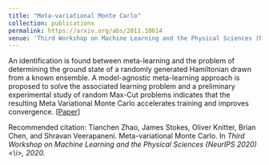 ```yaml
---
title: "Meta-variational Monte Carlo"
collection: publications
permalink: https://arxiv.org/abs/2011.10614
venue: 'Third Workshop on Machine Learning and the Physical Sciences (NeurIPS 2020)'
---
```

An identification is found between meta-learning and the problem of determining the ground state of a randomly generated
Hamiltonian drawn from a known ensemble. A model-agnostic meta-learning approach is proposed to solve the associated 
learning problem and a preliminary experimental study of random Max-Cut problems indicates that the resulting Meta 
Variational Monte Carlo accelerates training and improves convergence.
[<a href="https://arxiv.org/abs/2011.10614">Paper</a>]

Recommended citation: Tianchen Zhao, James Stokes, Oliver Knitter, Brian Chen, and Shravan Veerapaneni. Meta-variational Monte Carlo.  In <i>Third Workshop on Machine Learning and the Physical Sciences (NeurIPS 2020)<\i>, 2020.